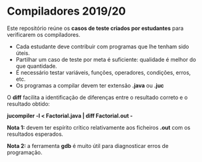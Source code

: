 # Compiladores 2019/20

Este repositório reúne os **casos de teste criados por estudantes** para verificarem os compiladores.

* Cada estudante deve contribuir com programas que lhe tenham sido úteis.
* Partilhar um caso de teste por meta é suficiente: qualidade é melhor do que quantidade.
* É necessário testar variáveis, funções, operadores, condições, erros, etc.
* Os programas a compilar devem ter extensão **.java** ou **.juc**

O **diff** facilita a identificação de diferenças entre o resultado correto e o resultado obtido:

**jucompiler -l &lt; Factorial.java | diff Factorial.out -**

**Nota 1:** devem ter espírito crítico relativamente aos ficheiros **.out** com os resultados esperados.

**Nota 2:** a ferramenta **gdb** é muito útil para diagnosticar erros de programação.